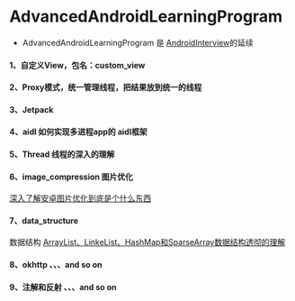 # AdvancedAndroidLearningProgram
* AdvancedAndroidLearningProgram 是 [AndroidInterview](https://github.com/Shimingli/AndroidInterview)的延续

#### 1、自定义View，包名：custom_view

#### 2、Proxy模式，统一管理线程，把结果放到统一的线程 

#### 3、Jetpack  

#### 4、aidl 如何实现多进程app的 aidl框架

#### 5、Thread 线程的深入的理解

#### 6、image_compression 图片优化 
[深入了解安卓图片优化到底是个什么东西](https://www.jianshu.com/p/16c9d855d5f1)

#### 7、data_structure 
数据结构 [ArrayList、LinkeList、HashMap和SparseArray数据结构透彻的理解](https://www.jianshu.com/p/a7dfbc303c8e)

#### 8、okhttp  、、、and so on

#### 9、注解和反射  、、、and so on